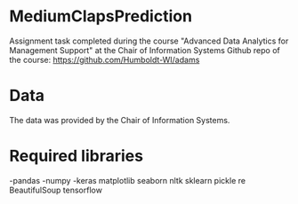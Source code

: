 # MediumClapsPrediction

Assignment task completed during the course "Advanced Data Analytics for Management Support" at the Chair of Information Systems
Github repo of the course: https://github.com/Humboldt-WI/adams

# Data
The data was provided by the Chair of Information Systems.

# Required libraries 
-pandas
-numpy
-keras
matplotlib
seaborn
nltk
sklearn
pickle
re
BeautifulSoup
tensorflow
